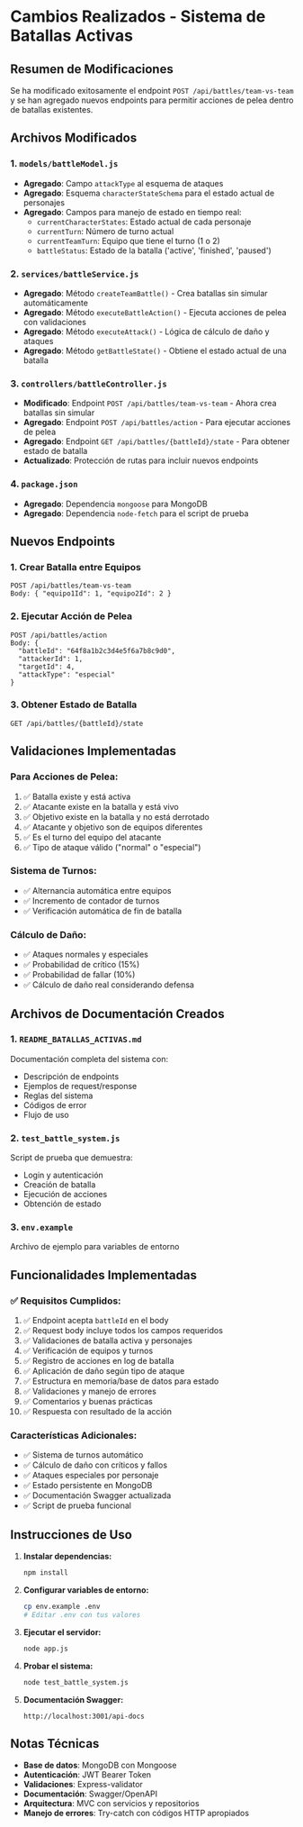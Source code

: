 # Cambios Realizados - Sistema de Batallas Activas

## Resumen de Modificaciones

Se ha modificado exitosamente el endpoint `POST /api/battles/team-vs-team` y se han agregado nuevos endpoints para permitir acciones de pelea dentro de batallas existentes.

## Archivos Modificados

### 1. `models/battleModel.js`
- **Agregado**: Campo `attackType` al esquema de ataques
- **Agregado**: Esquema `characterStateSchema` para el estado actual de personajes
- **Agregado**: Campos para manejo de estado en tiempo real:
  - `currentCharacterStates`: Estado actual de cada personaje
  - `currentTurn`: Número de turno actual
  - `currentTeamTurn`: Equipo que tiene el turno (1 o 2)
  - `battleStatus`: Estado de la batalla ('active', 'finished', 'paused')

### 2. `services/battleService.js`
- **Agregado**: Método `createTeamBattle()` - Crea batallas sin simular automáticamente
- **Agregado**: Método `executeBattleAction()` - Ejecuta acciones de pelea con validaciones
- **Agregado**: Método `executeAttack()` - Lógica de cálculo de daño y ataques
- **Agregado**: Método `getBattleState()` - Obtiene el estado actual de una batalla

### 3. `controllers/battleController.js`
- **Modificado**: Endpoint `POST /api/battles/team-vs-team` - Ahora crea batallas sin simular
- **Agregado**: Endpoint `POST /api/battles/action` - Para ejecutar acciones de pelea
- **Agregado**: Endpoint `GET /api/battles/{battleId}/state` - Para obtener estado de batalla
- **Actualizado**: Protección de rutas para incluir nuevos endpoints

### 4. `package.json`
- **Agregado**: Dependencia `mongoose` para MongoDB
- **Agregado**: Dependencia `node-fetch` para el script de prueba

## Nuevos Endpoints

### 1. Crear Batalla entre Equipos
```
POST /api/battles/team-vs-team
Body: { "equipo1Id": 1, "equipo2Id": 2 }
```

### 2. Ejecutar Acción de Pelea
```
POST /api/battles/action
Body: {
  "battleId": "64f8a1b2c3d4e5f6a7b8c9d0",
  "attackerId": 1,
  "targetId": 4,
  "attackType": "especial"
}
```

### 3. Obtener Estado de Batalla
```
GET /api/battles/{battleId}/state
```

## Validaciones Implementadas

### Para Acciones de Pelea:
1. ✅ Batalla existe y está activa
2. ✅ Atacante existe en la batalla y está vivo
3. ✅ Objetivo existe en la batalla y no está derrotado
4. ✅ Atacante y objetivo son de equipos diferentes
5. ✅ Es el turno del equipo del atacante
6. ✅ Tipo de ataque válido ("normal" o "especial")

### Sistema de Turnos:
- ✅ Alternancia automática entre equipos
- ✅ Incremento de contador de turnos
- ✅ Verificación automática de fin de batalla

### Cálculo de Daño:
- ✅ Ataques normales y especiales
- ✅ Probabilidad de crítico (15%)
- ✅ Probabilidad de fallar (10%)
- ✅ Cálculo de daño real considerando defensa

## Archivos de Documentación Creados

### 1. `README_BATALLAS_ACTIVAS.md`
Documentación completa del sistema con:
- Descripción de endpoints
- Ejemplos de request/response
- Reglas del sistema
- Códigos de error
- Flujo de uso

### 2. `test_battle_system.js`
Script de prueba que demuestra:
- Login y autenticación
- Creación de batalla
- Ejecución de acciones
- Obtención de estado

### 3. `env.example`
Archivo de ejemplo para variables de entorno

## Funcionalidades Implementadas

### ✅ Requisitos Cumplidos:
1. ✅ Endpoint acepta `battleId` en el body
2. ✅ Request body incluye todos los campos requeridos
3. ✅ Validaciones de batalla activa y personajes
4. ✅ Verificación de equipos y turnos
5. ✅ Registro de acciones en log de batalla
6. ✅ Aplicación de daño según tipo de ataque
7. ✅ Estructura en memoria/base de datos para estado
8. ✅ Validaciones y manejo de errores
9. ✅ Comentarios y buenas prácticas
10. ✅ Respuesta con resultado de la acción

### Características Adicionales:
- ✅ Sistema de turnos automático
- ✅ Cálculo de daño con críticos y fallos
- ✅ Ataques especiales por personaje
- ✅ Estado persistente en MongoDB
- ✅ Documentación Swagger actualizada
- ✅ Script de prueba funcional

## Instrucciones de Uso

1. **Instalar dependencias:**
   ```bash
   npm install
   ```

2. **Configurar variables de entorno:**
   ```bash
   cp env.example .env
   # Editar .env con tus valores
   ```

3. **Ejecutar el servidor:**
   ```bash
   node app.js
   ```

4. **Probar el sistema:**
   ```bash
   node test_battle_system.js
   ```

5. **Documentación Swagger:**
   ```
   http://localhost:3001/api-docs
   ```

## Notas Técnicas

- **Base de datos**: MongoDB con Mongoose
- **Autenticación**: JWT Bearer Token
- **Validaciones**: Express-validator
- **Documentación**: Swagger/OpenAPI
- **Arquitectura**: MVC con servicios y repositorios
- **Manejo de errores**: Try-catch con códigos HTTP apropiados 